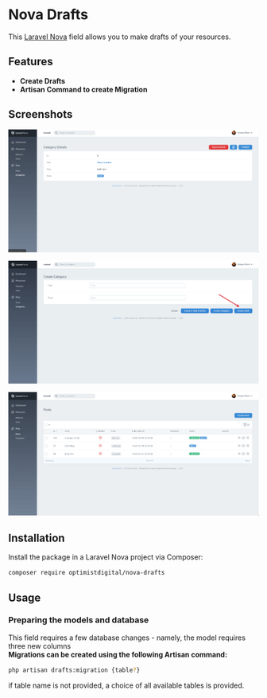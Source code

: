 # Nova Drafts

<!---[![Latest Version on Packagist](https://img.shields.io/packagist/v/optimistdigital/nova-drafts.svg?style=flat-square)](https://packagist.org/packages/optimistdigital/nova-drafts)
[![Total Downloads](https://img.shields.io/packagist/dt/optimistdigital/nova-drafts.svg?style=flat-square)](https://packagist.org/packages/optimistdigital/nova-drafts)--->

This [Laravel Nova](https://nova.laravel.com) field allows you to make drafts of your resources.

## Features

- **Create Drafts**
- **Artisan Command to create Migration**

## Screenshots

![Detail View](./docs/nova-drafts-details-view.png)

![Form View](./docs/nova-drafts-form-view.png)

![Index View](./docs/nova-drafts-index-view.png)

## Installation

Install the package in a Laravel Nova project via Composer:
```bash
composer require optimistdigital/nova-drafts
```

## Usage

### Preparing the models and database

This field requires a few database changes - namely, the model requires three new columns  
**Migrations can be created using the following Artisan command:**  
```bash
php artisan drafts:migration {table?}
```
if table name is not provided, a choice of all available tables is provided.



